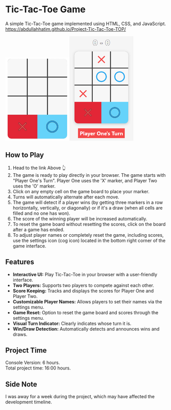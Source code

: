 # Tic-Tac-Toe Game

A simple Tic-Tac-Toe game implemented using HTML, CSS, and JavaScript.<br>
https://abdullahhatim.github.io/Project-Tic-Tac-Toe-TOP/

<img src="images/game.png" width="200"><img src="images/game2.png" width="200">

## How to Play

1.  Head to the link Above 👆
2.  The game is ready to play directly in your browser. The game starts with "Player One's Turn". Player One uses the 'X' marker, and Player Two uses the 'O' marker.
3.  Click on any empty cell on the game board to place your marker.
4.  Turns will automatically alternate after each move.
5.  The game will detect if a player wins (by getting three markers in a row horizontally, vertically, or diagonally) or if it's a draw (when all cells are filled and no one has won).
6.  The score of the winning player will be increased automatically.
7.  To reset the game board without resetting the scores, click on the board after a game has ended.
8.  To adjust player names or completely reset the game, including scores, use the settings icon (cog icon) located in the bottom right corner of the game interface.

## Features

*   **Interactive UI:** Play Tic-Tac-Toe in your browser with a user-friendly interface.
*   **Two Players:** Supports two players to compete against each other.
*   **Score Keeping:** Tracks and displays the scores for Player One and Player Two.
*   **Customizable Player Names:** Allows players to set their names via the settings menu.
*   **Game Reset:** Option to reset the game board and scores through the settings menu.
*   **Visual Turn Indicator:** Clearly indicates whose turn it is.
*   **Win/Draw Detection:** Automatically detects and announces wins and draws.

## Project Time
Console Version: 6 hours.<br>
Total project time: 16:00 hours.

## Side Note

I was away for a week during the project, which may have affected the development timeline.
